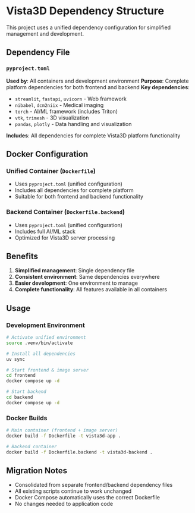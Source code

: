 # Vista3D Dependency Structure

This project uses a unified dependency configuration for simplified management and development.

## Dependency File

### `pyproject.toml`
**Used by**: All containers and development environment
**Purpose**: Complete platform dependencies for both frontend and backend
**Key dependencies**:
- `streamlit`, `fastapi`, `uvicorn` - Web framework
- `nibabel`, `dcm2niix` - Medical imaging
- `torch` - AI/ML framework (includes Triton)
- `vtk`, `trimesh` - 3D visualization
- `pandas`, `plotly` - Data handling and visualization

**Includes**: All dependencies for complete Vista3D platform functionality

## Docker Configuration

### Unified Container (`Dockerfile`)
- Uses `pyproject.toml` (unified configuration)
- Includes all dependencies for complete platform
- Suitable for both frontend and backend functionality

### Backend Container (`Dockerfile.backend`)
- Uses `pyproject.toml` (unified configuration)
- Includes full AI/ML stack
- Optimized for Vista3D server processing

## Benefits

1. **Simplified management**: Single dependency file
2. **Consistent environment**: Same dependencies everywhere
3. **Easier development**: One environment to manage
4. **Complete functionality**: All features available in all containers

## Usage

### Development Environment
```bash
# Activate unified environment
source .venv/bin/activate

# Install all dependencies
uv sync

# Start frontend & image server
cd frontend
docker compose up -d

# Start backend
cd backend
docker compose up -d
```

### Docker Builds
```bash
# Main container (frontend + image server)
docker build -f Dockerfile -t vista3d-app .

# Backend container  
docker build -f Dockerfile.backend -t vista3d-backend .
```

## Migration Notes

- Consolidated from separate frontend/backend dependency files
- All existing scripts continue to work unchanged
- Docker Compose automatically uses the correct Dockerfile
- No changes needed to application code
